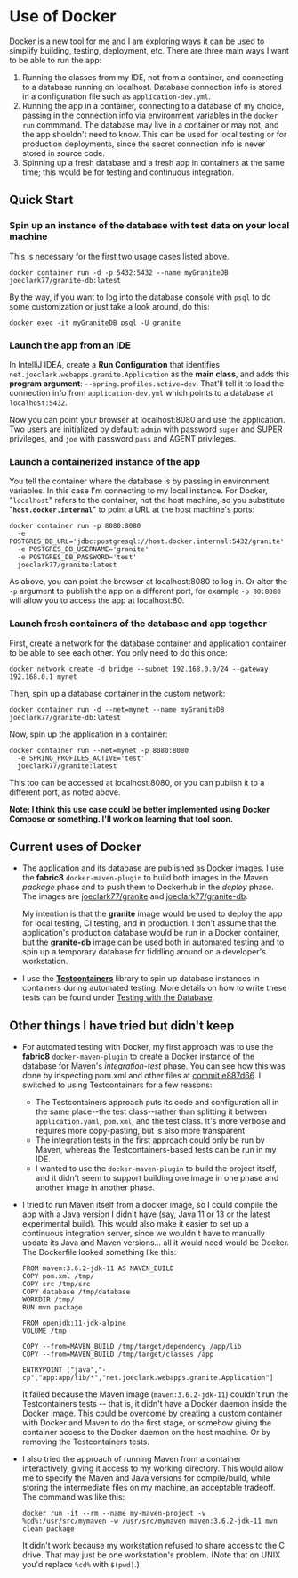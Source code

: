 # Use of Docker

Docker is a new tool for me and I am exploring ways it can be used to simplify building, testing, deployment, etc.  There are three main ways I want to be able to run the app:

1. Running the classes from my IDE, not from a container, and connecting to a database running on localhost.  Database connection info is stored in a configuration file such as `application-dev.yml`.
2. Running the app in a container, connecting to a database of my choice, passing in the connection info via environment variables in the `docker run` commmand.  The database may live in a container or may not, and the app shouldn't need to know.  This can be used for local testing or for production deployments, since the secret connection info is never stored in source code.
3. Spinning up a fresh database and a fresh app in containers at the same time; this would be for testing and continuous integration.

## Quick Start

### Spin up an instance of the database with test data on your local machine

This is necessary for the first two usage cases listed above.

    docker container run -d -p 5432:5432 --name myGraniteDB joeclark77/granite-db:latest
    
By the way, if you want to log into the database console with `psql` to do some customization or just take a look around, do this:

    docker exec -it myGraniteDB psql -U granite

### Launch the app from an IDE

In IntelliJ IDEA, create a **Run Configuration** that identifies `net.joeclark.webapps.granite.Application` as the **main class**, and adds this **program argument**: `--spring.profiles.active=dev`.  That'll tell it to load the connection info from `application-dev.yml` which points to a database at `localhost:5432`.

Now you can point your browser at localhost:8080 and use the application.  Two users are initialized by default: `admin` with password `super` and SUPER privileges, and `joe` with password `pass` and AGENT privileges.

### Launch a containerized instance of the app

You tell the container where the database is by passing in environment variables.  In this case I'm connecting to my local instance.  For Docker, "`localhost`" refers to the container, not the host machine, so you substitute "**`host.docker.internal`**" to point a URL at the host machine's ports:

    docker container run -p 8080:8080
      -e POSTGRES_DB_URL='jdbc:postgresql://host.docker.internal:5432/granite' 
      -e POSTGRES_DB_USERNAME='granite' 
      -e POSTGRES_DB_PASSWORD='test' 
      joeclark77/granite:latest

As above, you can point the browser at localhost:8080 to log in.  Or alter the `-p` argument to publish the app on a different port, for example `-p 80:8080` will allow you to access the app at localhost:80.

### Launch fresh containers of the database and app together

First, create a network for the database container and application container to be able to see each other.  You only need to do this once:

    docker network create -d bridge --subnet 192.168.0.0/24 --gateway 192.168.0.1 mynet
    
Then, spin up a database container in the custom network:

    docker container run -d --net=mynet --name myGraniteDB joeclark77/granite-db:latest
    
Now, spin up the application in a container:

    docker container run --net=mynet -p 8080:8080
      -e SPRING_PROFILES_ACTIVE='test' 
      joeclark77/granite:latest

This too can be accessed at localhost:8080, or you can publish it to a different port, as noted above.

**Note: I think this use case could be better implemented using Docker Compose or something. I'll work on learning that tool soon.**

## Current uses of Docker

- The application and its database are published as Docker images.  I use the **fabric8** `docker-maven-plugin` to build both images in the Maven *package* phase and to push them to Dockerhub in the *deploy* phase.  The images are [joeclark77/granite](https://cloud.docker.com/u/joeclark77/repository/docker/joeclark77/granite) and [joeclark77/granite-db](https://cloud.docker.com/u/joeclark77/repository/docker/joeclark77/granite-db).
  
  My intention is that the **granite** image would be used to deploy the app for local testing, CI testing, and in production.  I don't assume that the application's production database would be run in a Docker container, but the **granite-db** image can be used both in automated testing and to spin up a temporary database for fiddling around on a developer's workstation.

- I use the [**Testcontainers**](https://www.testcontainers.org/) library to spin up database instances in containers during automated testing.  More details on how to write these tests can be found under [Testing with the Database](https://github.com/joeclark-phd/granite/tree/master/database#testing-with-the-database).

## Other things I have tried but didn't keep

- For automated testing with Docker, my first approach was to use the **fabric8** `docker-maven-plugin` to create a Docker instance of the database for Maven's *integration-test* phase.  You can see how this was done by inspecting pom.xml and other files at [commit e887d66](https://github.com/joeclark-phd/granite/tree/e887d661a232d7b4d0b7071adf6dbba63454789a).  I switched to using Testcontainers for a few reasons:
  - The Testcontainers approach puts its code and configuration all in the same place--the test class--rather than splitting it between `application.yaml`, `pom.xml`, and the test class.  It's more verbose and requires more copy-pasting, but is also more transparent.
  - The integration tests in the first approach could only be run by Maven, whereas the Testcontainers-based tests can be run in my IDE.
  - I wanted to use the `docker-maven-plugin` to build the project itself, and it didn't seem to support building one image in one phase and another image in another phase.

- I tried to run Maven itself from a docker image, so I could compile the app with a Java version I didn't have (say, Java 11 or 13 or the latest experimental build).  This would also make it easier to set up a continuous integration server, since we wouldn't have to manually update its Java and Maven versions... all it would need would be Docker.  The Dockerfile looked something like this:

    ```
    FROM maven:3.6.2-jdk-11 AS MAVEN_BUILD
    COPY pom.xml /tmp/
    COPY src /tmp/src
    COPY database /tmp/database
    WORKDIR /tmp/
    RUN mvn package
    
    FROM openjdk:11-jdk-alpine
    VOLUME /tmp
    
    COPY --from=MAVEN_BUILD /tmp/target/dependency /app/lib
    COPY --from=MAVEN_BUILD /tmp/target/classes /app
    
    ENTRYPOINT ["java","-cp","app:app/lib/*","net.joeclark.webapps.granite.Application"]
    ```

  It failed because the Maven image (`maven:3.6.2-jdk-11`) couldn't run the Testcontainers tests -- that is, it didn't have a Docker daemon inside the Docker image.  This could be overcome by creating a custom container with Docker and Maven to do the first stage, or somehow giving the container access to the Docker daemon on the host machine.  Or by removing the Testcontainers tests.

- I also tried the approach of running Maven from a container interactively, giving it access to my working directory.  This would allow me to specify the Maven and Java versions for compile/build, while storing the intermediate files on my machine, an acceptable tradeoff.  The command was like this:

    ```
    docker run -it --rm --name my-maven-project -v %cd%:/usr/src/mymaven -w /usr/src/mymaven maven:3.6.2-jdk-11 mvn clean package
    ```
  
  It didn't work because my workstation refused to share access to the C drive.  That may just be one workstation's problem.  (Note that on UNIX you'd replace `%cd%` with `$(pwd)`.)
